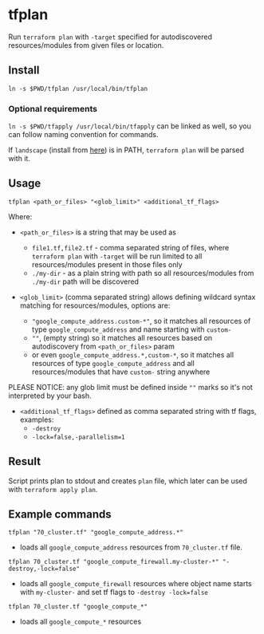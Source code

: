 # tfplan

Run `terraform plan` with `-target` specified for autodiscovered resources/modules from given files or location.

## Install

`ln -s $PWD/tfplan /usr/local/bin/tfplan`

### Optional requirements

`ln -s $PWD/tfapply /usr/local/bin/tfapply` can be linked as well, so you can follow naming convention for commands.

If `landscape` (install from [here](https://github.com/coinbase/terraform-landscape)) is in PATH,
`terraform plan` will be parsed with it.

## Usage

`tfplan <path_or_files> "<glob_limit>" <additional_tf_flags>`

Where:

* `<path_or_files>` is a string that may be used as
    * `file1.tf,file2.tf` - comma separated string of files, where `terraform plan` with `-target` will be run limited to all resources/modules present in those files only
    * `./my-dir` - as a plain string with path so all resources/modules from `./my-dir` path will be discovered

* `<glob_limit>` (comma separated string) allows defining wildcard syntax matching for resources/modules, options are:
    * `"google_compute_address.custom-*"`, so it matches all resources of type `google_compute_address` and name starting with `custom-`
    * `""`, (empty string) so it matches all resources based on autodiscovery from `<path_or_files>` param
    * or even `google_compute_address.*,custom-*`, so it matches all resources of type `google_compute_address` and all resources/modules that have `custom-` string anywhere

PLEASE NOTICE: any glob limit must be defined inside `""` marks so it's not interpreted by your bash.

* `<additional_tf_flags>` defined as comma separated string with tf flags, examples:
    * `-destroy`
    * `-lock=false,-parallelism=1`

## Result

Script prints plan to stdout and creates `plan` file, which later can be used with `terraform apply plan`.

## Example commands

`tfplan "70_cluster.tf" "google_compute_address.*"` 
- loads all `google_compute_address` resources from `70_cluster.tf` file.

`tfplan 70_cluster.tf "google_compute_firewall.my-cluster-*" "-destroy,-lock=false"` 
- loads all `google_compute_firewall` resources where object name starts with `my-cluster-` and set tf flags to `-destroy -lock=false`

`tfplan 70_cluster.tf "google_compute_*"`
- loads all `google_compute_*` resources
